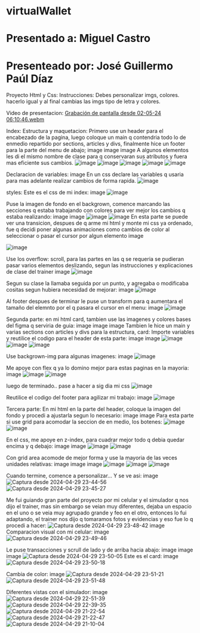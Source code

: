 <h1>virtualWallet</h1>
<h1>Presentado a: Miguel Castro</h1>
<h1>Presenteado por: José Guillermo Paúl Díaz</h1>
Proyecto Html y Css:
Instrucciones: Debes personalizar imgs, colores. hacerlo igual y al final cambias las imgs tipo de letra y colores.

Video de presentacion:
[Grabación de pantalla desde 02-05-24 06:10:46.webm](https://github.com/Guiller022005/virtualWallet/assets/118319910/551fcefe-9772-4f78-8070-5726df13eedb)

Index: Estructura y maquetacion:
Primero use un header para el encabezado de la pagina, luego coloque un main q contendria todo lo de enmedio repartido por sections, articles y divs, finalmente hice un footer para la parte del menu de abajo; image image image A algunos elementos les di el mismo nombre de clase para q conservaran sus atributos y fuera mas eficiente sus cambios.
![image](https://github.com/Guiller022005/virtualWallet/assets/118319910/bac1d1b5-3954-4a47-9c67-b7f373f5a803)
![image](https://github.com/Guiller022005/virtualWallet/assets/118319910/45958ac4-6e9a-431a-b6fb-6defca9b6495)
![image](https://github.com/Guiller022005/virtualWallet/assets/118319910/ade01a78-90df-4778-a6b2-5808d4c9aeb1)
![image](https://github.com/Guiller022005/virtualWallet/assets/118319910/271d4591-3ae4-4f11-ac3a-9bdfc9b7caf6)
![image](https://github.com/Guiller022005/virtualWallet/assets/118319910/13197848-fa41-4919-bc9d-e3f4652c0209)

Declaracion de variables:
image En un css declare las variables q usaria para mas adelante realizar cambios de forma rapida.
![image](https://github.com/Guiller022005/virtualWallet/assets/118319910/81f36104-3b15-4d80-99df-b0eecd349f49)

styles:
Este es el css de mi index: image
![image](https://github.com/Guiller022005/virtualWallet/assets/118319910/30b13d05-48be-42f6-845c-023d422ae99c)

Puse la imagen de fondo en el backgrown, comence marcando las secciones q estaba trabajando con colores para ver mejor los cambios q estaba realizando: image image
![image](https://github.com/Guiller022005/virtualWallet/assets/118319910/080f443d-2f18-409e-be9d-522077dfdc72)
![image](https://github.com/Guiller022005/virtualWallet/assets/118319910/4d9d3524-dd30-42fb-bfe4-72c8311ac645)
En esta parte se puede ver una transicion, despues de q arme mi html y monte mi css ya ordenado, fue q decidi poner algunas animaciones como cambios de color al seleccionar o pasar el cursor por algun elemento image

![image](https://github.com/Guiller022005/virtualWallet/assets/118319910/387e42c5-f78c-43c8-865f-2af05980ca42)

Use los overflow: scroll, para las partes en las q se requeria se pudieran pasar varios elementos deslizando, segun las instrucciones y explicaciones de clase del trainer image
![image](https://github.com/Guiller022005/virtualWallet/assets/118319910/a352515a-0f2d-4649-8e41-2648026d807a)

Segun su clase la llamaba seguida por un punto, y agregaba o modificaba cositas segun hubiera necesidad de mejorar: image
![image](https://github.com/Guiller022005/virtualWallet/assets/118319910/9e6fcdff-83b3-467f-8b00-cc3c08a89c4a)

Al footer despues de terminar le puse un transform para q aumentara el tamaño del elemnto por el q pasara el cursor en el menu: image
![image](https://github.com/Guiller022005/virtualWallet/assets/118319910/5f734ee9-d23c-45d9-ac37-75d8ba785e6f)

Segunda parte:
en mi html card, tambien use las imagenes y colores bases del figma q serviria de guia: image image image Tambien le hice un main y varias sections con articles y divs para la estructura, card: Importe variables y reutilice el codigo para el header de esta parte: image image
![image](https://github.com/Guiller022005/virtualWallet/assets/118319910/30af02e7-bb05-455b-8272-eeb9e82ebc1c)
![image](https://github.com/Guiller022005/virtualWallet/assets/118319910/ed6f76d3-c1c9-418e-9eaa-d538f43366b5)
![image](https://github.com/Guiller022005/virtualWallet/assets/118319910/1ae13337-4fbd-439d-bfcc-b01420a3439e)

Use backgrown-img para algunas imagenes: image
![image](https://github.com/Guiller022005/virtualWallet/assets/118319910/dec1b1c5-9bcd-44d0-a660-79da9f420506)


Me apoye con flex q ya lo domino mejor para estas paginas en la mayoria: image
![image](https://github.com/Guiller022005/virtualWallet/assets/118319910/529e4eeb-59a2-45a0-94f1-a10b3cb78a4d)
![image](https://github.com/Guiller022005/virtualWallet/assets/118319910/24730ed7-cc9c-4b16-833e-33384f1ae955)



luego de terminado.. pase a hacer a sig dia mi css 
![image](https://github.com/Guiller022005/virtualWallet/assets/118319910/73bb810e-306b-4711-951b-e7cfbcca3e8d)

Reutilice el codigo del footer para agilizar mi trabajo: image
![image](https://github.com/Guiller022005/virtualWallet/assets/118319910/df305390-4acc-4375-b258-73095ff8018b)

Tercera parte:
En mi html en la parte del header, coloque la imagen del fondo y procedi a ajustarla segun lo necesario: image image Para esta parte si use grid para acomodar la seccion de en medio, los botenes:
![image](https://github.com/Guiller022005/virtualWallet/assets/118319910/24356a4e-de05-4409-93c7-db03991f8eea)
![image](https://github.com/Guiller022005/virtualWallet/assets/118319910/3271a5b1-bea0-4ce2-a4ce-ebcf82f49b74)

En el css, me apoye en z-index, para cuadrar mejor todo q debia quedar encima y q debajo: image image
![image](https://github.com/Guiller022005/virtualWallet/assets/118319910/a9555b8c-baf9-4919-b62d-76533566fa2d)
![image](https://github.com/Guiller022005/virtualWallet/assets/118319910/d43f2ed6-0cc5-4c37-b771-0612814915f1)

Con grid area acomode de mejor forma y use la mayoria de las veces unidades relativas: image image image
![image](https://github.com/Guiller022005/virtualWallet/assets/118319910/f1539ddd-7ae3-4286-b146-4f89cb9ddff5)
![image](https://github.com/Guiller022005/virtualWallet/assets/118319910/caf03929-0cf8-4d18-8202-339d77557397)
![image](https://github.com/Guiller022005/virtualWallet/assets/118319910/59987474-af46-49b4-82f4-2fa8216fe4fe)

Cuando termine, comence a personalizar... Y se ve asi: image
![Captura desde 2024-04-29 23-44-56](https://github.com/Guiller022005/virtualWallet/assets/118319910/73dd4f2c-79ca-47de-b3e4-e8dd188f0193)
![Captura desde 2024-04-29 23-45-27](https://github.com/Guiller022005/virtualWallet/assets/118319910/da91445c-d6d1-4aab-bc86-4b8479dc2af5)



Me fui guiando gran parte del proyecto por mi celular y el simulador q nos dijo el trainer, mas sin embargo se veian muy diferentes, dejaba un espacio en el uno o se veia muy agrupado grande y feo en el otro, entonces lo fui adaptando, el trainer nos dijo q tomaramos fotos y evidencias y eso fue lo q procedi a hacer:
![Captura desde 2024-04-29 23-48-42](https://github.com/Guiller022005/virtualWallet/assets/118319910/bfeaca02-68e1-48ef-834e-ef92899140db)
image Comparacion visual con mi celular: image
![Captura desde 2024-04-29 23-49-46](https://github.com/Guiller022005/virtualWallet/assets/118319910/64e41880-c078-41d6-815a-9dd4790a6e26)

Le puse transacciones y scrull de lado y de arriba hacia abajo: image image image
![Captura desde 2024-04-29 23-50-05](https://github.com/Guiller022005/virtualWallet/assets/118319910/1b7f5c60-e73d-49d2-b18a-fc4d2700d465)
Este es el card: image
![Captura desde 2024-04-29 23-50-18](https://github.com/Guiller022005/virtualWallet/assets/118319910/3cc15a8e-6546-498b-afd9-b8e193e5b0be)

Cambia de color: image
![Captura desde 2024-04-29 23-51-21](https://github.com/Guiller022005/virtualWallet/assets/118319910/5fec745b-1a46-451e-bbd3-1e91e6075a06)
![Captura desde 2024-04-29 23-51-48](https://github.com/Guiller022005/virtualWallet/assets/118319910/8902d4bb-af7d-4302-ac93-643eddcd9b5a)

Diferentes vistas con el simulador: image
![Captura desde 2024-04-29 22-51-39](https://github.com/Guiller022005/virtualWallet/assets/118319910/dee18e2c-4ab1-43cd-a15e-0a4e60c809db)
![Captura desde 2024-04-29 22-39-35](https://github.com/Guiller022005/virtualWallet/assets/118319910/d4f051c9-0e0f-4b1f-873e-8023e84105f1)
![Captura desde 2024-04-29 21-22-54](https://github.com/Guiller022005/virtualWallet/assets/118319910/72a0f824-6c55-4bfb-946b-a3669c1935d9)
![Captura desde 2024-04-29 21-22-47](https://github.com/Guiller022005/virtualWallet/assets/118319910/76831994-18ee-43c8-8cc4-bdd2b19af696)
![Captura desde 2024-04-29 21-10-04](https://github.com/Guiller022005/virtualWallet/assets/118319910/e5c76b5c-1b51-45fb-a73c-bbd61750595c)
